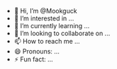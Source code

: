 - 👋 Hi, I’m @Mookguck
- 👀 I’m interested in ...
- 🌱 I’m currently learning ...
- 💞️ I’m looking to collaborate on ...
- 📫 How to reach me ...
- 😄 Pronouns: ...
- ⚡ Fun fact: ...

<!---
Mookguck/Mookguck is a ✨ special ✨ repository because its `README.md` (this file) appears on your GitHub profile.
You can click the Preview link to take a look at your changes.
--->
